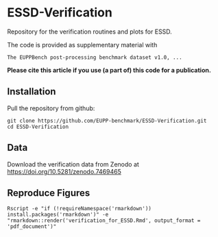 # ESSD-Verification
Repository for the verification routines and plots for ESSD.

The code is provided as supplementary material with

    The EUPPBench post-processing benchmark dataset v1.0, ...

**Please cite this article if you use (a part of) this code for a publication.**

## Installation

Pull the repository from github:

```
git clone https://github.com/EUPP-benchmark/ESSD-Verification.git
cd ESSD-Verification
```

## Data
Download the verification data from Zenodo at https://doi.org/10.5281/zenodo.7469465

## Reproduce Figures

```
Rscript -e "if (!requireNamespace('rmarkdown')) install.packages('rmarkdown')" -e "rmarkdown::render('verification_for_ESSD.Rmd', output_format = 'pdf_document')"
```
